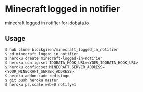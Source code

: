 # Minecraft logged in notifier

minecraft logged in notifier for idobata.io

## Usage

    $ hub clone blockgiven/minecraft_logged_in_notifier
    $ cd minecraft_logged_in_notifier
    $ heroku create minecraft-logged-in-notifier
    $ heroku config:set IDOBATA_HOOK_URL=<YOUR_IDOBATA_HOOK_URL>
    $ heroku config:set MINECRAFT_SERVER_ADDRESS=<YOUR_MINECRAFT_SERVER_ADDRESS>
    $ heroku addons:add redistogo
    $ git push heroku master
    $ heroku ps:scale web=0 notify=1
